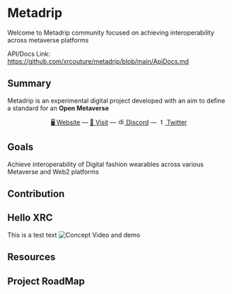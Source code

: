 # Metadrip

Welcome to Metadrip community focused on achieving interoperability across metaverse platforms

API/Docs Link: https://github.com/xrcouture/metadrip/blob/main/ApiDocs.md

## Summary

Metadrip is an experimental digital project developed with an aim to define a standard for an **Open Metaverse**

<div align="center">
  <a href="https://metadrip.xrcouture.com/">🖥 Website</a>
  &mdash;
  <a href="https://www.spatial.io/s/XR-Coutures-PANDORA-62ecbd14cb78960001ce7b0b?share=8351098649935143560">🎨 Visit</a>
  &mdash;
  <a href="https://discord.gg/zHJ3UA5CeR"><img alt="discord" width="15px" src="https://camo.githubusercontent.com/79fcdc7c43f1a1d7c175827976ffee8177814a016fb1b9578ff70f1aef759578/68747470733a2f2f6564656e742e6769746875622e696f2f537570657254696e7949636f6e732f696d616765732f7376672f646973636f72642e737667"/> Discord</a>
  &mdash;
  <a href="https://twitter.com/XRCouture"><img alt="twitter" width="15px" src="https://camo.githubusercontent.com/ac6e1101f110e5f500287cf70dac72519687620deefb5e8de1fa7ba6a3ba2407/68747470733a2f2f6564656e742e6769746875622e696f2f537570657254696e7949636f6e732f696d616765732f706e672f747769747465722e706e67"/> Twitter</a>
</div>

## Goals

Achieve interoperability of Digital fashion wearables across various Metaverse and Web2 platforms

## Contribution
## Hello XRC
This is a test text
![Concept Video and demo ](https://user-images.githubusercontent.com/131877444/234579107-2c22c73d-e90f-4e00-b036-53c6d349ee46.png)


## Resources


## Project RoadMap
